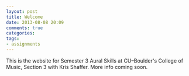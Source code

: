 ```yaml
---
layout: post
title: Welcome
date: 2013-08-08 20:09
comments: true
categories: 
tags:
- assignments
---
```


This is the website for Semester 3 Aural Skills at CU–Boulder's College of Music, Section 3 with Kris Shaffer. More info coming soon.